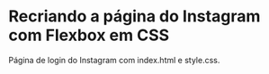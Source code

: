 # Recriando a página do Instagram com Flexbox em CSS
Página de login do Instagram com index.html e style.css.

